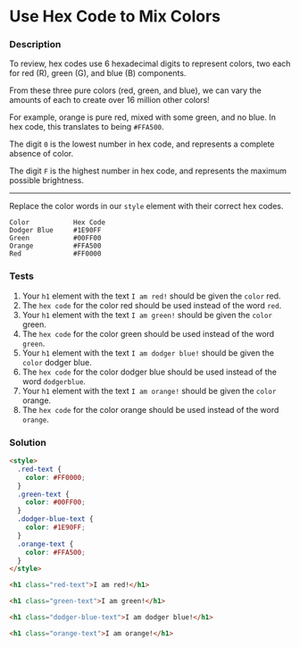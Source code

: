 # Use Hex Code to Mix Colors

### Description

To review, hex codes use 6 hexadecimal digits to represent colors, two each for red (R), green (G), and blue (B) components.

From these three pure colors (red, green, and blue), we can vary the amounts of each to create over 16 million other colors!

For example, orange is pure red, mixed with some green, and no blue. In hex code, this translates to being `#FFA500`.

The digit `0` is the lowest number in hex code, and represents a complete absence of color.

The digit `F` is the highest number in hex code, and represents the maximum possible brightness.

---

Replace the color words in our `style` element with their correct hex codes.

```
Color	        Hex Code
Dodger Blue	    #1E90FF
Green	        #00FF00
Orange	        #FFA500
Red	            #FF0000
```

### Tests

1. Your `h1` element with the text `I am red!` should be given the `color` red.
2. The `hex code` for the color red should be used instead of the word `red`.
3. Your `h1` element with the text `I am green!` should be given the `color` green.
4. The `hex code` for the color green should be used instead of the word `green`.
5. Your `h1` element with the text `I am dodger blue!` should be given the `color` dodger blue.
6. The `hex code` for the color dodger blue should be used instead of the word `dodgerblue`.
7. Your `h1` element with the text `I am orange!` should be given the `color` orange.
8. The `hex code` for the color orange should be used instead of the word `orange`.

### Solution

```html
<style>
  .red-text {
    color: #FF0000;
  }
  .green-text {
    color: #00FF00;
  }
  .dodger-blue-text {
    color: #1E90FF;
  }
  .orange-text {
    color: #FFA500;
  }
</style>

<h1 class="red-text">I am red!</h1>

<h1 class="green-text">I am green!</h1>

<h1 class="dodger-blue-text">I am dodger blue!</h1>

<h1 class="orange-text">I am orange!</h1>
```